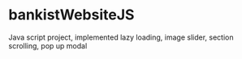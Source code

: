 # bankistWebsiteJS

Java script project, implemented lazy loading, image slider, section scrolling, pop up modal
